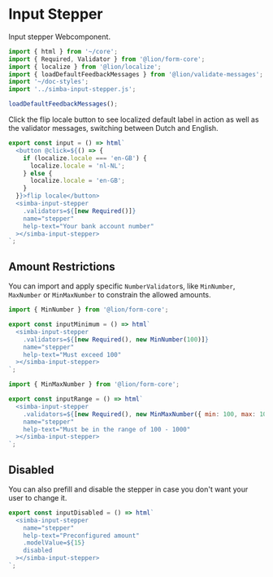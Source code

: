 # Input Stepper

Input stepper Webcomponent.

```js script
import { html } from '~/core';
import { Required, Validator } from '@lion/form-core';
import { localize } from '@lion/localize';
import { loadDefaultFeedbackMessages } from '@lion/validate-messages';
import '~/doc-styles';
import '../simba-input-stepper.js';

loadDefaultFeedbackMessages();
```

Click the flip locale button to see localized default label in action as well as the validator messages, switching between Dutch and English.

```js preview-story
export const input = () => html`
  <button @click=${() => {
    if (localize.locale === 'en-GB') {
      localize.locale = 'nl-NL';
    } else {
      localize.locale = 'en-GB';
    }
  }}>flip locale</button>
  <simba-input-stepper 
    .validators=${[new Required()]}
    name="stepper" 
    help-text="Your bank account number"
  ></simba-input-stepper>
`;
```

## Amount Restrictions

You can import and apply specific `NumberValidator`s, like `MinNumber`, `MaxNumber` or `MinMaxNumber` to constrain the allowed amounts.

```js preview-story
import { MinNumber } from '@lion/form-core';

export const inputMinimum = () => html`
  <simba-input-stepper
    .validators=${[new Required(), new MinNumber(100)]}
    name="stepper" 
    help-text="Must exceed 100"
  ></simba-input-stepper>
`;
```

```js preview-story
import { MinMaxNumber } from '@lion/form-core';

export const inputRange = () => html`
  <simba-input-stepper
    .validators=${[new Required(), new MinMaxNumber({ min: 100, max: 1000 })]}
    name="stepper"
    help-text="Must be in the range of 100 - 1000"
  ></simba-input-stepper>
`;
```

## Disabled

You can also prefill and disable the stepper in case you don't want your user to change it.

```js preview-story
export const inputDisabled = () => html`
  <simba-input-stepper 
    name="stepper" 
    help-text="Preconfigured amount"
    .modelValue=${15}
    disabled
  ></simba-input-stepper>
`;
```
